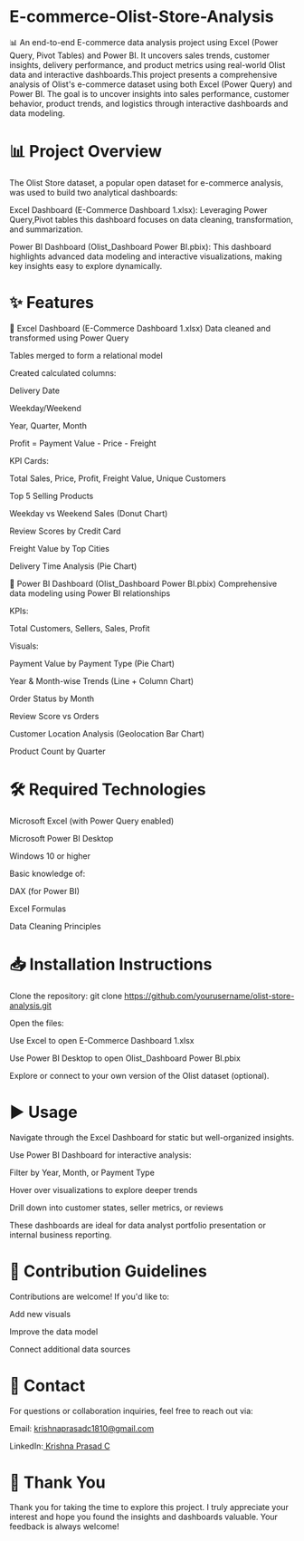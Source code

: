 # E-commerce-Olist-Store-Analysis
📊 An end-to-end E-commerce data analysis project using Excel (Power Query, Pivot Tables) and Power BI. It uncovers sales trends, customer insights, delivery performance, and product metrics using real-world Olist data and interactive dashboards.This project presents a comprehensive analysis of Olist's e-commerce dataset using both Excel (Power Query) and Power BI. The goal is to uncover insights into sales performance, customer behavior, product trends, and logistics through interactive dashboards and data modeling.




# 📊 Project Overview
The Olist Store dataset, a popular open dataset for e-commerce analysis, was used to build two analytical dashboards:

Excel Dashboard (E-Commerce Dashboard 1.xlsx):
Leveraging Power Query,Pivot tables this dashboard focuses on data cleaning, transformation, and summarization.

Power BI Dashboard (Olist_Dashboard Power BI.pbix):
This dashboard highlights advanced data modeling and interactive visualizations, making key insights easy to explore dynamically.

# ✨ Features
🔹 Excel Dashboard (E-Commerce Dashboard 1.xlsx)
Data cleaned and transformed using Power Query

Tables merged to form a relational model

Created calculated columns:

Delivery Date

Weekday/Weekend

Year, Quarter, Month

Profit = Payment Value - Price - Freight

KPI Cards:

Total Sales, Price, Profit, Freight Value, Unique Customers

Top 5 Selling Products

Weekday vs Weekend Sales (Donut Chart)

Review Scores by Credit Card

Freight Value by Top Cities

Delivery Time Analysis (Pie Chart)

🔸 Power BI Dashboard (Olist_Dashboard Power BI.pbix)
Comprehensive data modeling using Power BI relationships

KPIs:

Total Customers, Sellers, Sales, Profit

Visuals:

Payment Value by Payment Type (Pie Chart)

Year & Month-wise Trends (Line + Column Chart)

Order Status by Month

Review Score vs Orders

Customer Location Analysis (Geolocation Bar Chart)

Product Count by Quarter

# 🛠 Required Technologies
Microsoft Excel (with Power Query enabled)

Microsoft Power BI Desktop

Windows 10 or higher

Basic knowledge of:

DAX (for Power BI)

Excel Formulas

Data Cleaning Principles

# 📥 Installation Instructions
Clone the repository:
git clone https://github.com/yourusername/olist-store-analysis.git


Open the files:

Use Excel to open E-Commerce Dashboard 1.xlsx

Use Power BI Desktop to open Olist_Dashboard Power BI.pbix

Explore or connect to your own version of the Olist dataset (optional).

# ▶️ Usage
Navigate through the Excel Dashboard for static but well-organized insights.

Use Power BI Dashboard for interactive analysis:

Filter by Year, Month, or Payment Type

Hover over visualizations to explore deeper trends

Drill down into customer states, seller metrics, or reviews

These dashboards are ideal for data analyst portfolio presentation or internal business reporting.

# 🤝 Contribution Guidelines
Contributions are welcome! If you'd like to:

Add new visuals

Improve the data model

Connect additional data sources


# 📧 Contact
For questions or collaboration inquiries, feel free to reach out via:

Email: krishnaprasadc1810@gmail.com

LinkedIn:[ Krishna Prasad C
](https://www.linkedin.com/in/krishnaprasadc18)







# 🙏 Thank You
Thank you for taking the time to explore this project. I truly appreciate your interest and hope you found the insights and dashboards valuable. Your feedback is always welcome!

